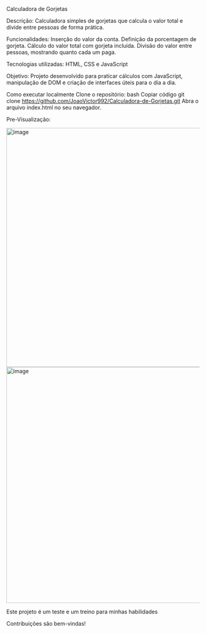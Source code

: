 Calculadora de Gorjetas



Descrição:
Calculadora simples de gorjetas que calcula o valor total e divide entre pessoas de forma prática.

Funcionalidades:
Inserção do valor da conta.
Definição da porcentagem de gorjeta.
Cálculo do valor total com gorjeta incluída.
Divisão do valor entre pessoas, mostrando quanto cada um paga.


Tecnologias utilizadas:
HTML,
CSS e 
JavaScript

Objetivo:
Projeto desenvolvido para praticar cálculos com JavaScript, manipulação de DOM e criação de interfaces úteis para o dia a dia.

Como executar localmente
Clone o repositório:
bash
Copiar código
git clone https://github.com/JoaoVictor992/Calculadora-de-Gorjetas.git
Abra o arquivo index.html no seu navegador.


Pre-Visualização:



<img width="596" height="623" alt="image" src="https://github.com/user-attachments/assets/51b6fdc5-060c-4c4f-a26e-16ccc4770d5c" />



<img width="586" height="615" alt="image" src="https://github.com/user-attachments/assets/06547073-4399-4903-a587-9a2476f7f057" />




Este projeto é um teste e um treino para minhas habilidades

Contribuições são bem-vindas!
